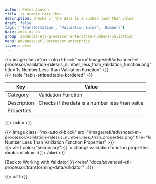 ```yaml
---
author: Peter Jonson
title: Is Number Less Than
description: Checks if the data is a number less than value
draft: false
tags: ['Transformation', 'Validation Rules', 'Numbers']
date: 2023-02-23
group: advanced-etl-processor-enterprise-numbers-validation
menu: advanced-etl-processor-enterprise
layout: docs
---
```


{{< image class="mx-auto d-block"  src="/images/etl/advanced-etl-processor/validation-rules/is_number_less_than_validation_function.png" title="Is Number Less Than Validation Function" >}}
\
{{< table "table-striped table-bordered" >}}

| Key         | Value                                          |
| ----------- | ---------------------------------------------- |
| Category    | Validation Function                            |
| Description | Checks if the data is a number less than value |
| Properties  |                                                |

{{< /table >}}

{{< image class="mx-auto d-block"  src="/images/etl/advanced-etl-processor/validation-rules/is_number_less_than_properties.png" title="Is Number Less Than Validation Function Properties" >}}
\
{{< alert color="secondary">}}To change validation function properties double click on it{{< /alert >}}

[Back to Working with Validator]({{<relref "docs/advanced-etl-processor/transforming-data/validator" >}})

{{< aetl >}}
